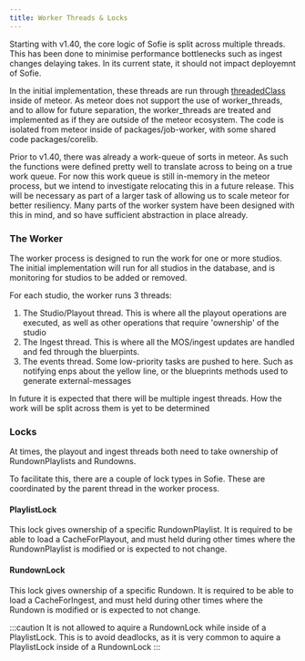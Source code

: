 ```yaml
---
title: Worker Threads & Locks
---
```


Starting with v1.40, the core logic of Sofie is split across multiple threads. This has been done to minimise performance bottlenecks such as ingest changes delaying takes.
In its current state, it should not impact deployemnt of Sofie.

In the initial implementation, these threads are run through [threadedClass](https://github.com/nytamin/threadedclass) inside of meteor.
As meteor does not support the use of worker_threads, and to allow for future separation, the worker_threads are treated and implemented as if they are outside of the meteor ecosystem. The code is isolated from meteor inside of packages/job-worker, with some shared code packages/corelib.

Prior to v1.40, there was already a work-queue of sorts in meteor. As such the functions were defined pretty well to translate across to being on a true work queue.
For now this work queue is still in-memory in the meteor process, but we intend to investigate relocating this in a future release.
This will be necessary as part of a larger task of allowing us to scale meteor for better resiliency.
Many parts of the worker system have been designed with this in mind, and so have sufficient abstraction in place already.

### The Worker

The worker process is designed to run the work for one or more studios. The initial implementation will run for all studios in the database, and is monitoring for studios to be added or removed.

For each studio, the worker runs 3 threads:

1. The Studio/Playout thread. This is where all the playout operations are executed, as well as other operations that require 'ownership' of the studio
1. The Ingest thread. This is where all the MOS/ingest updates are handled and fed through the bluerpints.
1. The events thread. Some low-priority tasks are pushed to here. Such as notifying enps about the yellow line, or the blueprints methods used to generate external-messages

In future it is expected that there will be multiple ingest threads. How the work will be split across them is yet to be determined

### Locks

At times, the playout and ingest threads both need to take ownership of RundownPlaylists and Rundowns.

To facilitate this, there are a couple of lock types in Sofie. These are coordinated by the parent thread in the worker process.

#### PlaylistLock

This lock gives ownership of a specific RundownPlaylist. It is required to be able to load a CacheForPlayout, and must held during other times where the RundownPlaylist is modified or is expected to not change.

#### RundownLock

This lock gives ownership of a specific Rundown. It is required to be able to load a CacheForIngest, and must held during other times where the Rundown is modified or is expected to not change.

:::caution
It is not allowed to aquire a RundownLock while inside of a PlaylistLock. This is to avoid deadlocks, as it is very common to aquire a PlaylistLock inside of a RundownLock
:::
